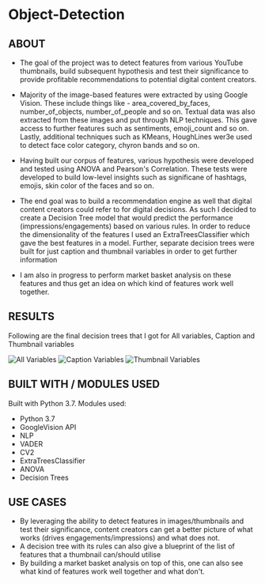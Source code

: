 # Object-Detection

## ABOUT

- The goal of the project was to detect features from various YouTube thumbnails, build subsequent hypothesis and test their significance to provide profitable recommendations to potential digital content creators.

- Majority of the image-based features were extracted by using Google Vision. These include things like - area_covered_by_faces, number_of_objects, number_of_people and so on. Textual data was also extracted from these images and put through NLP techniques. This gave access to further features such as sentiments, emoji_count and so on. Lastly, additional techniques such as KMeans, HoughLines wer3e used to detect face color category, chyron bands and so on. 

- Having built our corpus of features, various hypothesis were developed and tested using ANOVA and Pearson's Correlation. These tests were developed to build low-level insights such as significane of hashtags, emojis, skin color of the faces and so on. 

- The end goal was to build a recommendation engine as well that digital content creators could refer to for digital decisions. As such I decided to create a Decision Tree model that would predict the performance (impressions/engagements) based on various rules. In order to reduce the dimensionality of the features I used an ExtraTreesClassifier which gave the best features in a model. Further, separate decision trees were built for just caption and thumbnail variables in order to get further information

- I am also in progress to perform market basket analysis on these features and thus get an idea on which kind of features work well together. 

## RESULTS

Following are the final decision trees that I got for All variables, Caption and Thumbnail variables

![All Variables](https://user-images.githubusercontent.com/69982245/161476198-4263bdb9-6b86-4bf2-8535-e6f74166c50f.png)
![Caption Variables](https://user-images.githubusercontent.com/69982245/161476235-e0460a2b-17be-47a1-9747-f02bb25cc840.png)
![Thumbnail Variables](https://user-images.githubusercontent.com/69982245/161476241-3bb7f3fd-8b26-4a64-bafd-c7e4cb0df9b6.png)


## BUILT WITH / MODULES USED

Built with Python 3.7. Modules used:
 - Python 3.7
 - GoogleVision API
 - NLP
 - VADER
 - CV2
 - ExtraTreesClassifier
 - ANOVA
 - Decision Trees

## USE CASES
 - By leveraging the ability to detect features in images/thumbnails and test their significance, content creators can get a better picture of what works (drives engagements/impressions) and what does not.
 - A decision tree with its rules can also give a blueprint of the list of features that a thumbnail can/should utilise
 - By building a market basket analysis on top of this, one can also see what kind of features work well together and what don't.
